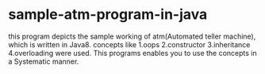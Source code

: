 # sample-atm-program-in-java
this program depicts the sample working of atm(Automated teller machine), which is written in Java8.
concepts like 
 1.oops
 2.constructor
 3.inheritance
 4.overloading
were used.
This programs enables you to use the concepts in a Systematic manner.
